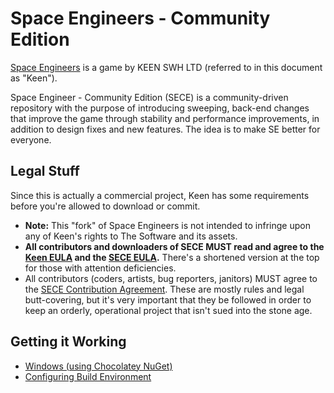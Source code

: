 # Space Engineers - Community Edition

[Space Engineers](http://www.spaceengineersgame.com/) is a game by KEEN SWH LTD (referred to in this document as "Keen").

Space Engineer - Community Edition (SECE) is a community-driven repository with the purpose of introducing sweeping, back-end
changes that improve the game through stability and performance improvements, in addition to design fixes and new features.
The idea is to make SE better for everyone.

## Legal Stuff

Since this is actually a commercial project, Keen has some requirements before you're allowed to download or commit.

* **Note:** This "fork" of Space Engineers is not intended to infringe upon any of Keen's rights to The Software and its assets.
* **All contributors and downloaders of SECE MUST read and agree to the [Keen EULA](docs/SE_EULA.md) and the [SECE EULA](docs/SECE_EULA.md).**  There's a shortened version at the top for those with attention deficiencies.
* All contributors (coders, artists, bug reporters, janitors) MUST agree to the [SECE Contribution Agreement](CONTRIBUTING.md).  These are mostly rules and legal butt-covering, but it's very important that they be followed in order to keep an orderly, operational project that isn't sued into the stone age.

## Getting it Working

* [Windows (using Chocolatey NuGet)](https://github.com/N3X15/SpaceEngineers-CE/wiki/Install-Windows-Choco)
* [Configuring Build Environment](https://github.com/N3X15/SpaceEngineers-CE/wiki/Configure-Build-Environment)
